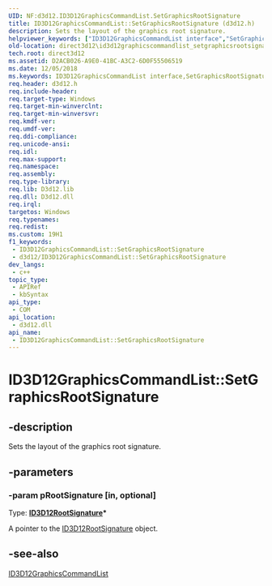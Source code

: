 ```yaml
---
UID: NF:d3d12.ID3D12GraphicsCommandList.SetGraphicsRootSignature
title: ID3D12GraphicsCommandList::SetGraphicsRootSignature (d3d12.h)
description: Sets the layout of the graphics root signature.
helpviewer_keywords: ["ID3D12GraphicsCommandList interface","SetGraphicsRootSignature method","ID3D12GraphicsCommandList.SetGraphicsRootSignature","ID3D12GraphicsCommandList::SetGraphicsRootSignature","SetGraphicsRootSignature","SetGraphicsRootSignature method","SetGraphicsRootSignature method","ID3D12GraphicsCommandList interface","d3d12/ID3D12GraphicsCommandList::SetGraphicsRootSignature","direct3d12.id3d12graphicscommandlist_setgraphicsrootsignature"]
old-location: direct3d12\id3d12graphicscommandlist_setgraphicsrootsignature.htm
tech.root: direct3d12
ms.assetid: D2ACB026-A9E0-41BC-A3C2-6D0F55506519
ms.date: 12/05/2018
ms.keywords: ID3D12GraphicsCommandList interface,SetGraphicsRootSignature method, ID3D12GraphicsCommandList.SetGraphicsRootSignature, ID3D12GraphicsCommandList::SetGraphicsRootSignature, SetGraphicsRootSignature, SetGraphicsRootSignature method, SetGraphicsRootSignature method,ID3D12GraphicsCommandList interface, d3d12/ID3D12GraphicsCommandList::SetGraphicsRootSignature, direct3d12.id3d12graphicscommandlist_setgraphicsrootsignature
req.header: d3d12.h
req.include-header: 
req.target-type: Windows
req.target-min-winverclnt: 
req.target-min-winversvr: 
req.kmdf-ver: 
req.umdf-ver: 
req.ddi-compliance: 
req.unicode-ansi: 
req.idl: 
req.max-support: 
req.namespace: 
req.assembly: 
req.type-library: 
req.lib: D3d12.lib
req.dll: D3d12.dll
req.irql: 
targetos: Windows
req.typenames: 
req.redist: 
ms.custom: 19H1
f1_keywords:
 - ID3D12GraphicsCommandList::SetGraphicsRootSignature
 - d3d12/ID3D12GraphicsCommandList::SetGraphicsRootSignature
dev_langs:
 - c++
topic_type:
 - APIRef
 - kbSyntax
api_type:
 - COM
api_location:
 - d3d12.dll
api_name:
 - ID3D12GraphicsCommandList::SetGraphicsRootSignature
---
```


# ID3D12GraphicsCommandList::SetGraphicsRootSignature


## -description

Sets the layout of the graphics root signature.

## -parameters

### -param pRootSignature [in, optional]

Type: <b><a href="/windows/desktop/api/d3d12/nn-d3d12-id3d12rootsignature">ID3D12RootSignature</a>*</b>

A pointer to the <a href="/windows/desktop/api/d3d12/nn-d3d12-id3d12rootsignature">ID3D12RootSignature</a> object.

## -see-also

<a href="/windows/desktop/api/d3d12/nn-d3d12-id3d12graphicscommandlist">ID3D12GraphicsCommandList</a>

